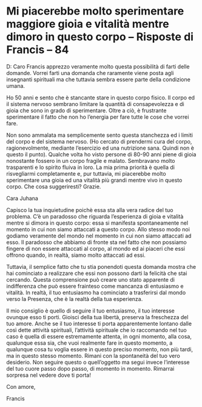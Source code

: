 # Mi piacerebbe molto sperimentare maggiore gioia e vitalità mentre dimoro in questo corpo – Risposte di Francis – 84

D: Caro Francis apprezzo veramente molto questa possibilit&agrave; di farti delle domande. Vorrei farti una domanda che raramente viene posta agli insegnanti spirituali ma che tuttavia sembra essere parte della condizione umana.&nbsp;

Ho 50 anni e sento che &egrave; stancante stare in questo corpo fisico. Il corpo ed il sistema nervoso sembrano limitare la quantit&agrave; di consapevolezza e di gioia che sono in grado di sperimentare. Oltre a ci&ograve;, &egrave; frustrante sperimentare il fatto che non ho l&rsquo;energia per fare tutte le cose che vorrei fare.&nbsp;

Non sono ammalata ma semplicemente sento questa stanchezza ed i limiti del corpo e del sistema nervoso. (Ho cercato di prendermi cura del corpo, ragionevolmente, mediante l&rsquo;esercizio ed una nutrizione sana. Quindi non &egrave; questo il punto). Qualche volta ho visto persone di 80-90 anni piene di gioia nonostante fossero in un corpo fragile e malato. Sembravano molto trasparenti e lo spirito fluiva in loro. La mia prima priorit&agrave; &egrave; quella di risvegliarmi completamente e, pur tuttavia, mi piacerebbe molto sperimentare una gioia ed una vitalit&agrave; pi&ugrave; grandi mentre vivo in questo corpo. Che cosa suggeriresti? Grazie.

Cara Juhana

Capisco la tua inquietudine poich&egrave; essa sta alla vera radice del tuo problema. C&rsquo;&egrave; un paradosso che riguarda l&rsquo;esperienza di gioia e vitalit&agrave; mentre si dimora in questo corpo: essa si manifesta spontaneamente nel momento in cui non siamo attaccati a questo corpo. Allo stesso modo noi godiamo veramente del mondo nel momento in cui non siamo attaccati ad esso. Il paradosso che abbiamo di fronte sta nel fatto che non possiamo fingere di non essere attaccati al corpo, al mondo ed ai piaceri che essi offrono quando, in realt&agrave;, siamo molto attaccati ad essi.&nbsp;

Tuttavia, il semplice fatto che tu stia ponendoti questa domanda mostra che hai cominciato a realizzare che essi non possono darti la felicit&agrave; che stai cercando. Questa comprensione pu&ograve; creare uno stato apparente di indifferenza che pu&ograve; essere frainteso come mancanza di entusiasmo e vitalit&agrave;. In realt&agrave;, il tuo entusiasmo ha cominciato a trasferirsi dal mondo verso la Presenza, che &egrave; la realt&agrave; della tua esperienza.

Il mio consiglio &egrave; quello di seguire il tuo entusiasmo, il tuo interesse ovunque esso ti porti. Gioisci della tua libert&agrave;, preserva la freschezza del tuo amore. Anche se il tuo interesse ti porta apparentemente lontano dalle cos&igrave; dette attivit&agrave; spirituali, l&rsquo;attivit&agrave; spirituale che io raccomando nel tuo caso &egrave; quella di essere estremamente attenta, in ogni momento, alla cosa, qualunque essa sia, che vuoi realmente fare in questo momento, a qualunque cosa tu voglia essere in questo preciso momento, non pi&ugrave; tardi, ma in questo stesso momento. Rimani con la spontaneit&agrave; del tuo vero desiderio. Non seguire questo o quell&rsquo;oggetto ma segui invece l&rsquo;interesse del tuo cuore passo dopo passo, di momento in momento. Rimarrai sorpresa nel vedere dove ti porta!

Con amore,

Francis

   &nbsp;

